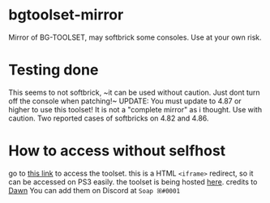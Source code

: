 # bgtoolset-mirror
Mirror of BG-TOOLSET, may softbrick some consoles. Use at your own risk.
# Testing done
This seems to not softbrick, ~it can be used without caution. Just dont turn off the console when patching!~
UPDATE: You must update to 4.87 or higher to use this toolset! It is not a "complete mirror" as i thought. Use with caution. Two reported cases of softbricks on 4.82 and 4.86.
# How to access without selfhost
go to [this link](https://jamesiswack.github.io/bgtoolset) to access the toolset. this is a HTML `<iframe>` redirect, so it can be accessed on PS3 easily. the toolset is being hosted [here](https://furever.me/ps3/jamesiswack-bgtoolset). credits to [Dawn](https://github.com/dawnofanewday) You can add them on Discord at `Soap ꕤ#0001`

